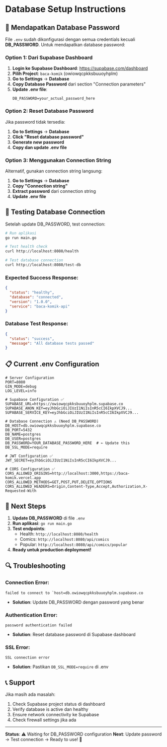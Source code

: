 # Database Setup Instructions

## 🔧 **Mendapatkan Database Password**

File `.env` sudah dikonfigurasi dengan semua credentials kecuali **DB_PASSWORD**. Untuk mendapatkan database password:

### **Option 1: Dari Supabase Dashboard**

1. **Login ke Supabase Dashboard**: https://supabase.com/dashboard
2. **Pilih Project**: `baca-komik` (owiowqcpkksbuuoyhplm)
3. **Go to Settings** → **Database**
4. **Copy Database Password** dari section "Connection parameters"
5. **Update .env file**:
   ```env
   DB_PASSWORD=your_actual_password_here
   ```

### **Option 2: Reset Database Password**

Jika password tidak tersedia:

1. **Go to Settings** → **Database** 
2. **Click "Reset database password"**
3. **Generate new password**
4. **Copy dan update .env file**

### **Option 3: Menggunakan Connection String**

Alternatif, gunakan connection string langsung:

1. **Go to Settings** → **Database**
2. **Copy "Connection string"** 
3. **Extract password** dari connection string
4. **Update .env file**

## 🚀 **Testing Database Connection**

Setelah update DB_PASSWORD, test connection:

```bash
# Run aplikasi
go run main.go

# Test health check
curl http://localhost:8080/health

# Test database connection
curl http://localhost:8080/test-db
```

### **Expected Success Response:**

```json
{
  "status": "healthy",
  "database": "connected",
  "version": "1.0.0",
  "service": "baca-komik-api"
}
```

### **Database Test Response:**

```json
{
  "status": "success",
  "message": "All database tests passed"
}
```

## 📋 **Current .env Configuration**

```env
# Server Configuration
PORT=8080
GIN_MODE=debug
LOG_LEVEL=info

# Supabase Configuration ✅
SUPABASE_URL=https://owiowqcpkksbuuoyhplm.supabase.co
SUPABASE_ANON_KEY=eyJhbGciOiJIUzI1NiIsInR5cCI6IkpXVCJ9...
SUPABASE_SERVICE_KEY=eyJhbGciOiJIUzI1NiIsInR5cCI6IkpXVCJ9...

# Database Connection ⚠️ (Need DB_PASSWORD)
DB_HOST=db.owiowqcpkksbuuoyhplm.supabase.co
DB_PORT=5432
DB_NAME=postgres
DB_USER=postgres
DB_PASSWORD=YOUR_DATABASE_PASSWORD_HERE  # ← Update this
DB_SSL_MODE=require

# JWT Configuration ✅
JWT_SECRET=eyJhbGciOiJIUzI1NiIsInR5cCI6IkpXVCJ9...

# CORS Configuration ✅
CORS_ALLOWED_ORIGINS=http://localhost:3000,https://baca-komik.vercel.app
CORS_ALLOWED_METHODS=GET,POST,PUT,DELETE,OPTIONS
CORS_ALLOWED_HEADERS=Origin,Content-Type,Accept,Authorization,X-Requested-With
```

## 🎯 **Next Steps**

1. **Update DB_PASSWORD** di file `.env`
2. **Run aplikasi**: `go run main.go`
3. **Test endpoints**: 
   - Health: `http://localhost:8080/health`
   - Comics: `http://localhost:8080/api/comics`
   - Popular: `http://localhost:8080/api/comics/popular`
4. **Ready untuk production deployment!**

## 🔍 **Troubleshooting**

### **Connection Error:**
```
failed to connect to `host=db.owiowqcpkksbuuoyhplm.supabase.co
```
- **Solution**: Update DB_PASSWORD dengan password yang benar

### **Authentication Error:**
```
password authentication failed
```
- **Solution**: Reset database password di Supabase dashboard

### **SSL Error:**
```
SSL connection error
```
- **Solution**: Pastikan `DB_SSL_MODE=require` di .env

## 📞 **Support**

Jika masih ada masalah:
1. Check Supabase project status di dashboard
2. Verify database is active dan healthy
3. Ensure network connectivity ke Supabase
4. Check firewall settings jika ada

---

**Status**: ⚠️ Waiting for DB_PASSWORD configuration
**Next**: Update password → Test connection → Ready to use! 🚀
